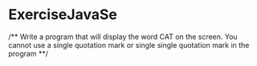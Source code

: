 # ExerciseJavaSe

 /** Write a program that will display the word CAT on the screen.
    You cannot use a single quotation mark or single single
    quotation mark in the program
     **/

